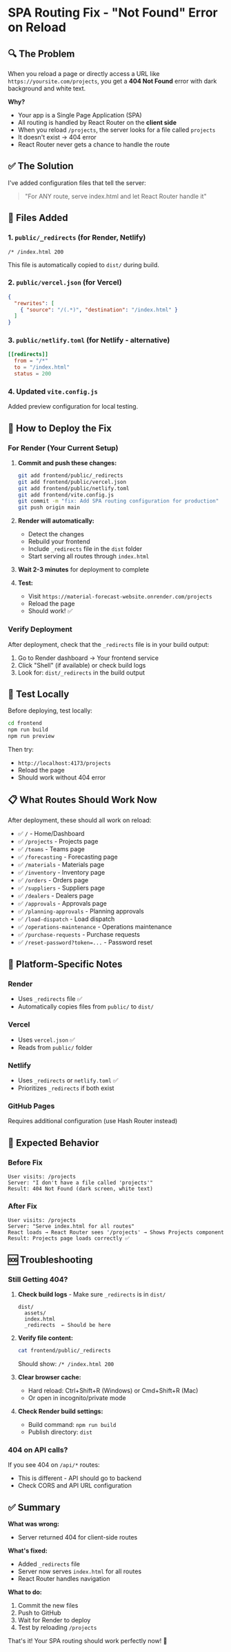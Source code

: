 # SPA Routing Fix - "Not Found" Error on Reload

## 🔍 The Problem

When you reload a page or directly access a URL like `https://yoursite.com/projects`, you get a **404 Not Found** error with dark background and white text.

**Why?**
- Your app is a Single Page Application (SPA)
- All routing is handled by React Router on the **client side**
- When you reload `/projects`, the server looks for a file called `projects`
- It doesn't exist → 404 error
- React Router never gets a chance to handle the route

## ✅ The Solution

I've added configuration files that tell the server:
> "For ANY route, serve index.html and let React Router handle it"

## 📁 Files Added

### 1. `public/_redirects` (for Render, Netlify)
```
/* /index.html 200
```
This file is automatically copied to `dist/` during build.

### 2. `public/vercel.json` (for Vercel)
```json
{
  "rewrites": [
    { "source": "/(.*)", "destination": "/index.html" }
  ]
}
```

### 3. `public/netlify.toml` (for Netlify - alternative)
```toml
[[redirects]]
  from = "/*"
  to = "/index.html"
  status = 200
```

### 4. Updated `vite.config.js`
Added preview configuration for local testing.

## 🚀 How to Deploy the Fix

### For Render (Your Current Setup)

1. **Commit and push these changes:**
   ```bash
   git add frontend/public/_redirects
   git add frontend/public/vercel.json
   git add frontend/public/netlify.toml
   git add frontend/vite.config.js
   git commit -m "fix: Add SPA routing configuration for production"
   git push origin main
   ```

2. **Render will automatically:**
   - Detect the changes
   - Rebuild your frontend
   - Include `_redirects` file in the `dist` folder
   - Start serving all routes through `index.html`

3. **Wait 2-3 minutes** for deployment to complete

4. **Test:**
   - Visit `https://material-forecast-website.onrender.com/projects`
   - Reload the page
   - Should work! ✅

### Verify Deployment

After deployment, check that the `_redirects` file is in your build output:

1. Go to Render dashboard → Your frontend service
2. Click "Shell" (if available) or check build logs
3. Look for: `dist/_redirects` in the build output

## 🧪 Test Locally

Before deploying, test locally:

```bash
cd frontend
npm run build
npm run preview
```

Then try:
- `http://localhost:4173/projects`
- Reload the page
- Should work without 404 error

## 📋 What Routes Should Work Now

After deployment, these should all work on reload:

- ✅ `/` - Home/Dashboard
- ✅ `/projects` - Projects page
- ✅ `/teams` - Teams page
- ✅ `/forecasting` - Forecasting page
- ✅ `/materials` - Materials page
- ✅ `/inventory` - Inventory page
- ✅ `/orders` - Orders page
- ✅ `/suppliers` - Suppliers page
- ✅ `/dealers` - Dealers page
- ✅ `/approvals` - Approvals page
- ✅ `/planning-approvals` - Planning approvals
- ✅ `/load-dispatch` - Load dispatch
- ✅ `/operations-maintenance` - Operations maintenance
- ✅ `/purchase-requests` - Purchase requests
- ✅ `/reset-password?token=...` - Password reset

## 🔧 Platform-Specific Notes

### Render
- Uses `_redirects` file ✅
- Automatically copies files from `public/` to `dist/`

### Vercel
- Uses `vercel.json` ✅
- Reads from `public/` folder

### Netlify
- Uses `_redirects` or `netlify.toml` ✅
- Prioritizes `_redirects` if both exist

### GitHub Pages
Requires additional configuration (use Hash Router instead)

## 🎯 Expected Behavior

### Before Fix
```
User visits: /projects
Server: "I don't have a file called 'projects'"
Result: 404 Not Found (dark screen, white text)
```

### After Fix
```
User visits: /projects
Server: "Serve index.html for all routes"
React loads → React Router sees '/projects' → Shows Projects component
Result: Projects page loads correctly ✅
```

## 🆘 Troubleshooting

### Still Getting 404?

1. **Check build logs** - Make sure `_redirects` is in `dist/`
   ```
   dist/
     assets/
     index.html
     _redirects  ← Should be here
   ```

2. **Verify file content:**
   ```bash
   cat frontend/public/_redirects
   ```
   Should show: `/* /index.html 200`

3. **Clear browser cache:**
   - Hard reload: Ctrl+Shift+R (Windows) or Cmd+Shift+R (Mac)
   - Or open in incognito/private mode

4. **Check Render build settings:**
   - Build command: `npm run build`
   - Publish directory: `dist`

### 404 on API calls?

If you see 404 on `/api/*` routes:
- This is different - API should go to backend
- Check CORS and API URL configuration

## ✅ Summary

**What was wrong:**
- Server returned 404 for client-side routes

**What's fixed:**
- Added `_redirects` file
- Server now serves `index.html` for all routes
- React Router handles navigation

**What to do:**
1. Commit the new files
2. Push to GitHub
3. Wait for Render to deploy
4. Test by reloading `/projects`

That's it! Your SPA routing should work perfectly now! 🎉

